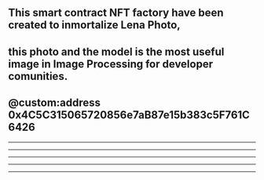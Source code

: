 ## This smart contract NFT factory have been created to inmortalize Lena Photo,
##  this photo and the model is the most useful image in Image Processing for developer comunities. 
##  @custom:address 0x4C5C315065720856e7aB87e15b383c5F761C6426

  **      ******   ****    **        ***
  **      **       **  *   **       *   *
  **      ******   **   *  **      *     *
  **      **       **    * **     * *  *  *
  ******  ******   **     ***    *         *

  

